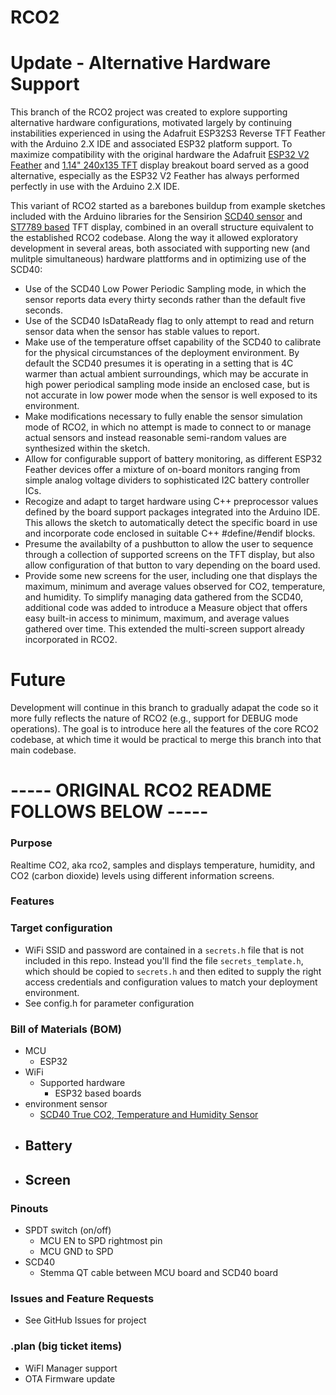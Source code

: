 # RCO2

# Update - Alternative Hardware Support
This branch of the RCO2 project was created to explore supporting alternative hardware configurations, motivated largely by continuing instabilities experienced in using the Adafruit ESP32S3 Reverse TFT
Feather with the Arduino 2.X IDE and associated ESP32 platform support. To maximize compatibility with the original hardware the Adafruit [ESP32 V2 Feather](https://www.adafruit.com/product/5400) and [1.14" 240x135 TFT](https://www.adafruit.com/product/4383) display breakout board served as a good alternative, especially as the ESP32 V2 Feather has always performed perfectly in use with the Arduino 2.X IDE.

This variant of RCO2 started as a barebones buildup from example sketches included with the Arduino libraries for the Sensirion [SCD40 sensor](https://github.com/Sensirion/arduino-i2c-scd4x) and [ST7789 based](https://github.com/adafruit/Adafruit-ST7735-Library) TFT display, combined in an overall structure equivalent to the established RCO2 codebase.  Along the way it allowed exploratory development in several areas, both associated with supporting new (and mulitple simultaneous) hardware plattforms and in optimizing use of the SCD40:
* Use of the SCD40 Low Power Periodic Sampling mode, in which the sensor reports data every thirty seconds rather than the default five seconds.
* Use of the SCD40 IsDataReady flag to only attempt to read and return sensor data when the sensor has stable values to report.
* Make use of the temperature offset capability of the SCD40 to calibrate for the physical circumstances of the deployment environment.  By default the SCD40 presumes it is operating in a setting that is 4C warmer than actual ambient surroundings, which may be accurate in high power periodical sampling mode inside an enclosed case, but is not accurate in low power mode when the sensor is well exposed to its environment.
* Make modifications necessary to fully enable the sensor simulation mode of RCO2, in which no attempt is made to connect to or manage actual sensors and instead reasonable semi-random values are synthesized within the sketch.
* Allow for configurable support of battery monitoring, as different ESP32 Feather devices offer a mixture of on-board monitors ranging from simple analog voltage dividers to sophisticated I2C battery controller ICs.
* Recogize and adapt to target hardware using C++ preprocessor values defined by the board support packages integrated into the Arduino IDE.  This allows the sketch to automatically detect the specific board in use and incorporate code enclosed in suitable C++ #define/#endif blocks. 
* Presume the availabilty of a pushbutton to allow the user to sequence through a collection of supported screens on the TFT display, but also allow configuration of that button to vary depending on the board used.
* Provide some new screens for the user, including one that displays the maximum, minimum and average values observed for CO2, temperature, and humidity.  To simplify managing data gathered from the SCD40, additional code was added to introduce a Measure object that offers easy built-in access to minimum, maximum, and average values gathered over time.  This extended the multi-screen support already incorporated in RCO2.

# Future
Development will continue in this branch to gradually adapat the code so it more fully reflects the nature of RCO2 (e.g., support for DEBUG mode operations).  The goal is to introduce here all the features of the core RCO2 codebase, at which time it would be practical to merge this branch into that main codebase.



# ----- ORIGINAL RCO2 README FOLLOWS BELOW -----

### Purpose
Realtime CO2, aka rco2, samples and displays temperature, humidity, and CO2 (carbon dioxide) levels using different information screens.

### Features

### Target configuration
- WiFi SSID and password are contained in a `secrets.h` file that is not included in this repo.  Instead you'll find the file `secrets_template.h`, which should be copied to `secrets.h` and then edited to supply the right access credentials and configuration values to match your deployment environment.
- See config.h for parameter configuration

### Bill of Materials (BOM)
- MCU
    - ESP32
- WiFi
    - Supported hardware
        - ESP32 based boards
- environment sensor
    - [SCD40 True CO2, Temperature and Humidity Sensor](https://www.adafruit.com/product/5187)
- Battery
    -
- Screen
    -
### Pinouts
- SPDT switch (on/off)
    - MCU EN to SPD rightmost pin
    - MCU GND to SPD
- SCD40
    - Stemma QT cable between MCU board and SCD40 board

### Issues and Feature Requests
- See GitHub Issues for project

### .plan (big ticket items)
- WiFI Manager support
- OTA Firmware update